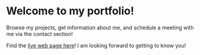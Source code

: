 # Welcome to my portfolio! 

Browse my projects, get information about me, and schedule a meeting with me via the contact section! 

Find the [live web page here](https://laura-guerra-portfolio.vercel.app/)!
I am looking forward to getting to know you! 
